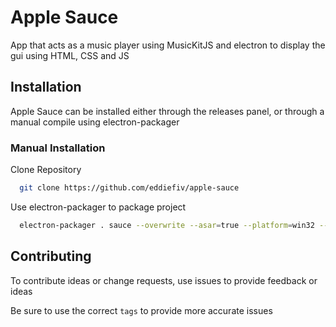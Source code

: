 
# Apple Sauce

App that acts as a music player using MusicKitJS and electron to display the gui using HTML, CSS and JS
## Installation

Apple Sauce can be installed either through the releases panel, or through a manual compile using electron-packager

### Manual Installation

Clone Repository

```bash
  git clone https://github.com/eddiefiv/apple-sauce
```

Use electron-packager to package project

```bash
  electron-packager . sauce --overwrite --asar=true --platform=win32 --arch=ia32 --icon=icons/icons8_Apple_Jam_48px.ico --prune=true --out=release-builds --version-string.CompanyName=CE --version-string.FileDescription=CE --version-string.ProductName="Apple Sauce"
```


## Contributing

To contribute ideas or change requests, use issues to provide feedback or ideas

Be sure to use the correct `tags` to provide more accurate issues

